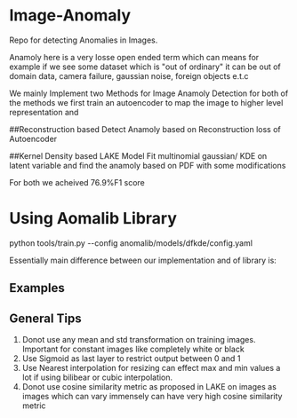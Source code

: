 # Image-Anomaly
Repo for detecting Anomalies in Images.

Anamoly here is a very losse open ended term which can means for example if we see some dataset which is "out of ordinary" it can be out of domain data, camera failure, gaussian noise, foreign objects e.t.c


We mainly Implement two Methods for Image Anamoly Detection for both of the methods we first train an autoencoder to map the image to higher level representation and

##Reconstruction based
Detect Anamoly based on Reconstruction loss of Autoencoder

##Kernel Density based
LAKE Model
Fit multinomial gaussian/ KDE on latent variable and find the anamoly based on PDF with some modifications

For both we acheived 76.9%F1 score

# Using Aomalib Library

python tools/train.py --config anomalib/models/dfkde/config.yaml

Essentially main difference between our implementation and of library is:

## Examples



## General Tips

1. Donot use any mean and std transformation on training images. Important for constant images like completely white or black
2. Use Sigmoid as last layer to restrict output between 0 and 1
3. Use Nearest interpolation for resizing can effect max and min values a lot if using bilibear or cubic interpolation.
4. Donot use cosine similarity metric as proposed in LAKE on images as images which can vary immensely can have very high cosine similarity metric